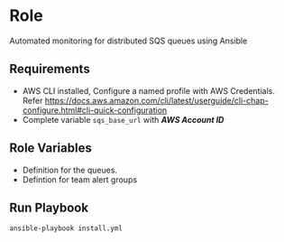 Role
=========

Automated monitoring for distributed SQS queues using Ansible

Requirements
------------

* AWS CLI installed, Configure a named profile with AWS Credentials. Refer https://docs.aws.amazon.com/cli/latest/userguide/cli-chap-configure.html#cli-quick-configuration
* Complete variable `sqs_base_url` with ***AWS Account ID***

Role Variables
--------------

* Definition for the queues.
* Defintion for team alert groups


Run Playbook
----------------

    ansible-playbook install.yml



